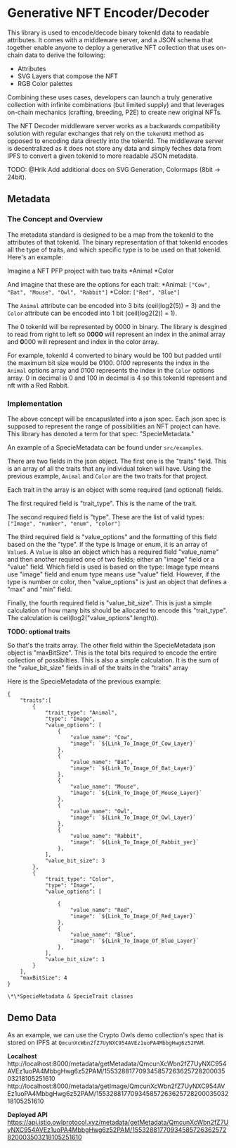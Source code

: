 # Generative NFT Encoder/Decoder

This library is used to encode/decode binary tokenId data to readable attributes. It comes with a middleware server, and a JSON schema that together enable anyone to deploy a generative NFT collection that uses on-chain data to derive the following:

-   Attributes
-   SVG Layers that compose the NFT
-   RGB Color palettes

Combining these uses cases, developers can launch a truly generative collection with infinite combinations (but limited supply) and that leverages on-chain mechanics (crafting, breeding, P2E) to create new original NFTs.

The NFT Decoder middleware server works as a backwards compatibility solution with regular exchanges that rely on the `tokenURI` method as opposed to encoding data directly into the tokenId. The middleware server is decentralized as it does not store any data and simply feches data from IPFS to convert a given tokenId to more readable JSON metadata.

TODO: @Hrik Add additional docs on SVG Generation, Colormaps (8bit -> 24bit).

## Metadata

### The Concept and Overview

The metadata standard is designed to be a map from the tokenId to the attributes of that tokenId. The binary representation of that tokenId encodes all the type of traits, and which specific type is to be used on that tokenId. Here's an example:

Imagine a NFT PFP project with two traits
*Animal
*Color

And imagine that these are the options for each trait:
*Animal: `["Cow", "Bat", "Mouse", "Owl", "Rabbit"]`
*Color: `["Red", "Blue"]`

The `Animal` attribute can be encoded into 3 bits (ceil(log2(5)) = 3) and the `Color` attribute can be encoded into 1 bit (ceil(log2(2)) = 1).

The 0 tokenId will be represented by 0000 in binary. The library is desgined to read from right to left so 0**000** will represent an index in the animal array and **0**000 will represent and index in the color array.

For example, tokenId 4 converted to binary would be 100 but padded until the maximum bit size would be 0100. 0*100* represents the index in the `Animal` options array and *0*100 represents the index in the `Color` options array. 0 in decimal is 0 and 100 in decimal is 4 so this tokenId represent and nft with a Red Rabbit.

### Implementation

The above concept will be encapuslated into a json spec. Each json spec is supposed to represent the range of possibilities an NFT project can have. This library has denoted a term for that spec: "SpecieMetadata."

An example of a SpecieMetadata can be found under `src/examples`.

There are two fields in the json object. The first one is the "traits" field. This is an array of all the traits that any individual token will have. Using the previous example, `Animal` and `Color` are the two traits for that project.

Each trait in the array is an object with some required (and optional) fields.

The first required field is "trait_type". This is the name of the trait.

The second required field is "type". These are the list of valid types:
`["Image", "number", "enum", "color"]`

The third required field is "value_options" and the formatting of this field based on the the "type". If the type is Image or enum, it is an array of `Value`s. A `Value` is also an object which has a required field "value_name" and then another required one of two fields; either an "image" field or a "value" field. Which field is used is based on the type: Image type means use "image" field and enum type means use "value" field. However, if the type is number or color, then "value_options" is just an object that defines a "max" and "min" field.

Finally, the fourth required field is "value_bit_size". This is just a simple calculation of how many bits should be allocated to encode this "trait_type". The calculation is ceil(log2("value_options".length)).

**TODO: optional traits**

So that's the traits array. The other field within the SpecieMetadata json object is "maxBitSize". This is the total bits required to encode the entire collection of possibilties. This is also a simple calculation. It is the sum of the "value_bit_size" fields in all of the traits in the "traits" array

Here is the SpecieMetadata of the previous example:

```
{
    "traits":[
        {
            "trait_type": "Animal",
            "type": "Image",
            "value_options": [
                {
                    "value_name": "Cow",
                    "image": `${Link_To_Image_Of_Cow_Layer}`
                },
                {
                    "value_name": "Bat",
                    "image": `${Link_To_Image_Of_Bat_Layer}`
                },
                {
                    "value_name": "Mouse",
                    "image": `${Link_To_Image_Of_Mouse_Layer}`
                },
                {
                    "value_name": "Owl",
                    "image": `${Link_To_Image_Of_Owl_Layer}`
                },
                {
                    "value_name": "Rabbit",
                    "image": `${Link_To_Image_Of_Rabbit_yer}`
                },
            ],
            "value_bit_size": 3
        },
        {
            "trait_type": "Color",
            "type": "Image",
            "value_options": [

                {
                    "value_name": "Red",
                    "image": `${Link_To_Image_Of_Red_Layer}`
                },
                {
                    "value_name": "Blue",
                    "image": `${Link_To_Image_Of_Blue_Layer}`
                },
            ],
            "value_bit_size": 1
        }
    ],
    "maxBitSize": 4
}
```

    \*\*SpecieMetadata & SpecieTrait classes

## Demo Data

As an example, we can use the Crypto Owls demo collection's spec that is stored on IPFS at `QmcunXcWbn2fZ7UyNXC954AVEz1uoPA4MbbgHwg6z52PAM`.

**Localhost**
http://localhost:8000/metadata/getMetadata/QmcunXcWbn2fZ7UyNXC954AVEz1uoPA4MbbgHwg6z52PAM/15532881770934585726362572820003503218105251610
http://localhost:8000/metadata/getImage/QmcunXcWbn2fZ7UyNXC954AVEz1uoPA4MbbgHwg6z52PAM/15532881770934585726362572820003503218105251610

**Deployed API**
https://api.istio.owlprotocol.xyz/metadata/getMetadata/QmcunXcWbn2fZ7UyNXC954AVEz1uoPA4MbbgHwg6z52PAM/15532881770934585726362572820003503218105251610
